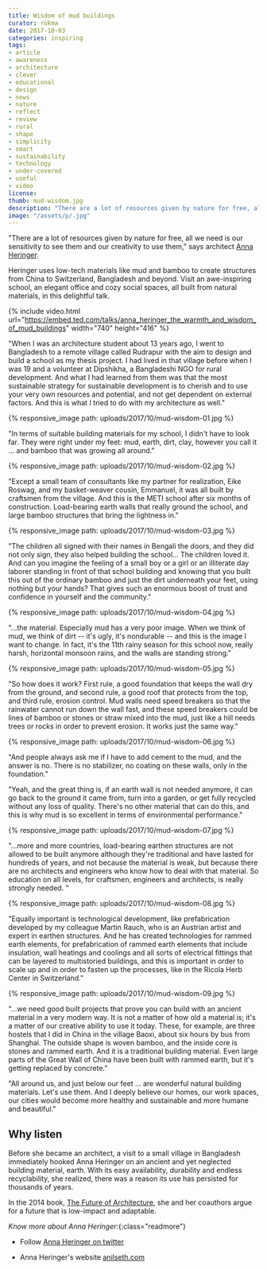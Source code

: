 ```yaml
---
title: Wisdom of mud buildings
curator: rokma
date: 2017-10-03
categories: inspiring
tags:
- article
- awareness
- architecture
- clever
- educational
- design
- news
- nature
- reflect
- review
- rural
- shape
- simplicity
- smart
- sustainability
- technology
- under-covered
- useful
- video
license:
thumb: mud-wisdom.jpg
description: "There are a lot of resources given by nature for free, all we need is our sensitivity to see them and our creativity to use them. Heringer uses low-tech materials like mud and bamboo to create structures from China to Switzerland, Bangladesh and beyond. Visit an awe-inspiring school, an elegant office and cozy social spaces, all built from natural materials, in this delightful talk."
image: "/assets/p/.jpg"
---
```


"There are a lot of resources given by nature for free, all we need is our sensitivity to see them and our creativity to use them," says architect [Anna Heringer](https://www.ted.com/speakers/anna_heringer).

Heringer uses low-tech materials like mud and bamboo to create structures from China to Switzerland, Bangladesh and beyond. Visit an awe-inspiring school, an elegant office and cozy social spaces, all built from natural materials, in this delightful talk.

{% include video.html url="https://embed.ted.com/talks/anna_heringer_the_warmth_and_wisdom_of_mud_buildings" width="740" height="416" %}

"When I was an architecture student about 13 years ago, I went to Bangladesh to a remote village called Rudrapur with the aim to design and build a school as my thesis project. I had lived in that village before when I was 19 and a volunteer at Dipshikha, a Bangladeshi NGO for rural development. And what I had learned from them was that the most sustainable strategy for sustainable development is to cherish and to use your very own resources and potential, and not get dependent on external factors. And this is what I tried to do with my architecture as well."

{% responsive_image path: uploads/2017/10/mud-wisdom-01.jpg %}

"In terms of suitable building materials for my school, I didn't have to look far. They were right under my feet: mud, earth, dirt, clay, however you call it ... and bamboo that was growing all around."

{% responsive_image path: uploads/2017/10/mud-wisdom-02.jpg %}

"Except a small team of consultants like my partner for realization, Eike Roswag, and my basket-weaver cousin, Emmanuel, it was all built by craftsmen from the village. And this is the METI school after six months of construction. Load-bearing earth walls that really ground the school, and large bamboo structures that bring the lightness in."

{% responsive_image path: uploads/2017/10/mud-wisdom-03.jpg %}


"The children all signed with their names in Bengali the doors, and they did not only sign, they also helped building the school... The children loved it. And can you imagine the feeling of a small boy or a girl or an illiterate day laborer standing in front of that school building and knowing that you built this out of the ordinary bamboo and just the dirt underneath your feet, using nothing but your hands? That gives such an enormous boost of trust and confidence in yourself and the community."


{% responsive_image path: uploads/2017/10/mud-wisdom-04.jpg %}

"...the material. Especially mud has a very poor image. When we think of mud, we think of dirt -- it's ugly, it's nondurable -- and this is the image I want to change. In fact, it's the 11th rainy season for this school now, really harsh, horizontal monsoon rains, and the walls are standing strong."

{% responsive_image path: uploads/2017/10/mud-wisdom-05.jpg %}

"So how does it work? First rule, a good foundation that keeps the wall dry from the ground, and second rule, a good roof that protects from the top, and third rule, erosion control. Mud walls need speed breakers so that the rainwater cannot run down the wall fast, and these speed breakers could be lines of bamboo or stones or straw mixed into the mud, just like a hill needs trees or rocks in order to prevent erosion. It works just the same way."

{% responsive_image path: uploads/2017/10/mud-wisdom-06.jpg %}

"And people always ask me if I have to add cement to the mud, and the answer is no. There is no stabilizer, no coating on these walls, only in the foundation."

"Yeah, and the great thing is, if an earth wall is not needed anymore, it can go back to the ground it came from, turn into a garden, or get fully recycled without any loss of quality. There's no other material that can do this, and this is why mud is so excellent in terms of environmental performance."

{% responsive_image path: uploads/2017/10/mud-wisdom-07.jpg %}

"...more and more countries, load-bearing earthen structures are not allowed to be built anymore although they're traditional and have lasted for hundreds of years, and not because the material is weak, but because there are no architects and engineers who know how to deal with that material. So education on all levels, for craftsmen, engineers and architects, is really strongly needed. "

{% responsive_image path: uploads/2017/10/mud-wisdom-08.jpg %}

"Equally important is technological development, like prefabrication developed by my colleague Martin Rauch, who is an Austrian artist and expert in earthen structures. And he has created technologies for rammed earth elements, for prefabrication of rammed earth elements that include insulation, wall heatings and coolings and all sorts of electrical fittings that can be layered to multistoried buildings, and this is important in order to scale up and in order to fasten up the processes, like in the Ricola Herb Center in Switzerland."

{% responsive_image path: uploads/2017/10/mud-wisdom-09.jpg %}

"...we need good built projects that prove you can build with an ancient material in a very modern way. It is not a matter of how old a material is; it's a matter of our creative ability to use it today. These, for example, are three hostels that I did in China in the village Baoxi, about six hours by bus from Shanghai. The outside shape is woven bamboo, and the inside core is stones and rammed earth. And it is a traditional building material. Even large parts of the Great Wall of China have been built with rammed earth, but it's getting replaced by concrete."


"All around us, and just below our feet ... are wonderful natural building materials. Let's use them. And I deeply believe our homes, our work spaces, our cities would become more healthy and sustainable and more humane and beautiful."


## Why listen

Before she became an architect, a visit to a small village in Bangladesh immediately hooked Anna Heringer on an ancient and yet neglected building material, earth. With its easy availability, durability and endless recyclability, she realized, there was a reason its use has persisted for thousands of years.

In the 2014 book, [The Future of Architecture](https://www.amazon.com/reBuilding-Future-Education-Sustainable-architectures/dp/2390332153/), she and her coauthors argue for a future that is low-impact and adaptable.


_Know more about Anna Heringer:_{:class="readmore"}

- Follow [Anna Heringer on twitter](https://twitter.com/AnnaHeringer)

- Anna Heringer's website [anilseth.com](http://www.anna-heringer.com/)
